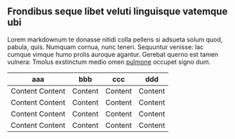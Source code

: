 ## Frondibus seque libet veluti linguisque vatemque ubi

Lorem markdownum te donasse nitidi colla pellens si adsueta solum quod, pabula,
quis. Numquam cornua, nunc teneri. Sequuntur venisse: lac cumque vimque humo
prolis auroque agantur. Gerebat querno est tamen vulnera: Tmolus exstinctum
medio omen [pulmone](http://www.iamque.net/gurgite) occupet signo dum.

| aaa             | bbb     | ccc     | ddd     |
| --------------- | ------- | ------- | ------- |
| Content Content | Content | Content | Content |
| Content Content | Content | Content | Content |
| Content Content | Content | Content | Content |
| Content Content | Content | Content | Content |
